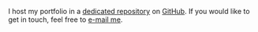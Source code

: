 I host my portfolio in a [dedicated repository](https://github.com/ValPaliy/portfolio) on [GitHub](https://github.com/). If you would like to get in touch, feel free to <a href="mailto:valticus81@gmail.com">e-mail me</a>.
